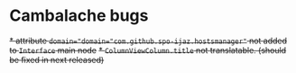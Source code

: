 # Cambalache bugs

~~* attribute `domain="domain="com.github.spo-ijaz.hostsmanager"` not added to `Interface` main node~~
~~* `ColumnViewColumn.title` not translatable. (should be fixed in next released)~~
